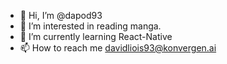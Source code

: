 - 👋 Hi, I’m @dapod93
- 👀 I’m interested in reading manga.
- 🌱 I’m currently learning React-Native
- 📫 How to reach me davidliois93@konvergen.ai

<!---
dapod93/dapod93 is a ✨ special ✨ repository because its `README.md` (this file) appears on your GitHub profile.
You can click the Preview link to take a look at your changes.
--->
